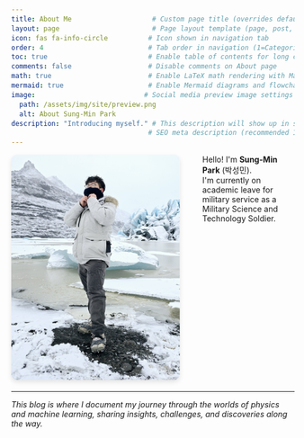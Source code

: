 ```yaml
---
title: About Me                    # Custom page title (overrides default)
layout: page                       # Page layout template (page, post, home, categories, category, tags, tag, archives, compress, default)
icon: fas fa-info-circle          # Icon shown in navigation tab
order: 4                          # Tab order in navigation (1=Categories, 2=Tags, 3=Archives, 4=About)
toc: true                         # Enable table of contents for long content
comments: false                   # Disable comments on About page
math: true                        # Enable LaTeX math rendering with MathJax/KaTeX
mermaid: true                     # Enable Mermaid diagrams and flowcharts
image:                           # Social media preview image settings
  path: /assets/img/site/preview.png
  alt: About Sung-Min Park
description: "Introducing myself." # This description will show up in search results and social media previews
                                  # SEO meta description (recommended 150-160 characters)
---
```



<div style="display: flex; align-items: flex-start; gap: 40px; margin-bottom: 20px;">
  <img src="/assets/img/site/avatar.png" alt="Sung-Min Park" 
       style="width: 300px; height: auto; 
              border-radius: 10px; box-shadow: 0 4px 8px rgba(0,0,0,0.1);">
  <div>
    Hello! I'm <strong>Sung-Min Park</strong> (박성민).<br>
    I'm currently on academic leave for military service as a Military Science and Technology Soldier.
  </div>
</div>




<!-- 
# Background
I'm currently pursuing an integrated MS-PhD program in Physics at KAIST (Korea Advanced Institute of Science and Technology). -->



<!-- 
My research interests lie at the fascinating intersection of **physics** and **machine learning**, where I explore how computational methods can unlock new insights into complex quantum systems. 

## Research Interests

**Physics**
- **Tensor Networks**: Efficient representations of quantum many-body states
- **Neural Network States**: Machine learning approaches to quantum many-body problems  
- **Quantum Computing & Quantum Information**: Computational aspects of quantum systems

**Machine Learning**
- **Physics-Informed Deep Learning**: Applying ML techniques to solve physics problems
- **Quantum Machine Learning**: Quantum algorithms for machine learning tasks
- **Computational Methods**: Developing efficient algorithms for complex systems

## Personal Interests

Beyond research, I enjoy **coding** and **traveling**. There's something particularly satisfying about implementing complex physical phenomena in code and creating visualizations that make abstract concepts tangible.

I find great joy in:
- Building computational tools for physics research
- Exploring new places and cultures
- Learning about emerging technologies at the intersection of science and engineering

## Philosophy

I believe that the most exciting discoveries happen at the boundaries between disciplines. By combining the rigor of physics with the power of modern computational tools, we can tackle problems that were previously intractable and gain new perspectives on fundamental questions about nature.

## Contact

Feel free to reach out if you have questions, collaboration ideas, or just want to chat about physics, machine learning, or anything in between!
-->

---

*This blog is where I document my journey through the worlds of physics and machine learning, sharing insights, challenges, and discoveries along the way.*
